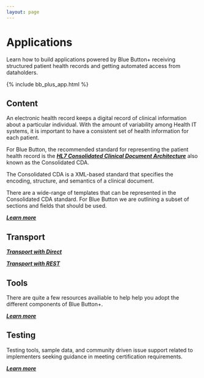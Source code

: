 ```yaml
---
layout: page
---
```


# Applications

Learn how to build applications powered by Blue Button+ receiving structured patient health records and getting automated access from dataholders.

<!--
1. What data do you want? [content]
2. Where do you get it? [connector api]
3. How do you get it? [transport]
4. What do you do with it, present it? [UI / tools]
-->

{% include bb_plus_app.html %}

<a name="content"></a>
## Content

An electronic health record keeps a digital record of clinical information about a particular individual. With the amount of variability among Health IT systems, it is important to have a consistent set of health information for each patient.

For Blue Button, the recommended standard for representing the patient health record is the [***HL7 Consolidated Clinical Document Architecture***](http://www.hl7.org/implement/standards/product_brief.cfm?product_id=258) also known as the Consolidated CDA.

The Consolidated CDA is a XML-based standard that specifies the encoding, structure, and semantics of a clinical document.

There are a wide-range of templates that can be represented in the Consolidated CDA standard. For Blue Button we are outlining a subset of sections and fields that should be used. 

[***Learn more***](/applications/content)

<a name="transport"></a>
## Transport

[***Transport with Direct***](/applications/direct)

[***Transport with REST***](/applications/rest)

<a name="tools"></a>
## Tools

There are quite a few resources availiable to help help you adopt the different components of Blue Button+.

[***Learn more***](/applications/tools)

<a name="testing"></a>
## Testing

Testing tools, sample data, and community driven issue support related to implementers seeking guidance in meeting certification requirements.

[***Learn more***](/applications/testing)
